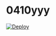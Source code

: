 # 0410yyy
[![Deploy](https://www.herokucdn.com/deploy/button.png)](https://dashboard.heroku.com/new?template=https://github.com/JaneS1980stone/0410yyy)

